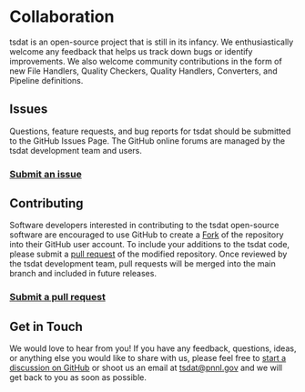 # Collaboration

tsdat is an open-source project that is still in its infancy. We
enthusiastically welcome any feedback that helps us track down bugs or
identify improvements. We also welcome community contributions in the
form of new File Handlers, Quality Checkers, Quality Handlers,
Converters, and Pipeline definitions.

## Issues

Questions, feature requests, and bug reports for tsdat should be
submitted to the GitHub Issues Page. The GitHub online forums are
managed by the tsdat development team and users.

### [Submit an issue](https://github.com/tsdat/tsdat/issues)

## Contributing

Software developers interested in contributing to the tsdat open-source
software are encouraged to use GitHub to create a
[Fork](https://help.github.com/en/github/getting-started-with-github/fork-a-repo)
of the repository into their GitHub user account. To include your
additions to the tsdat code, please submit a [pull
request](https://help.github.com/en/github/collaborating-with-issues-and-pull-requests/creating-a-pull-request)
of the modified repository. Once reviewed by the tsdat development team,
pull requests will be merged into the main branch and included in future
releases.

### [Submit a pull request](https://github.com/tsdat/tsdat/pulls)

## Get in Touch

We would love to hear from you! If you have any feedback, questions,
ideas, or anything else you would like to share with us, please feel
free to [start a discussion on
GitHub](https://github.com/tsdat/tsdat/discussions) or shoot us an email
at <tsdat@pnnl.gov> and we will get back to you as soon as possible.
